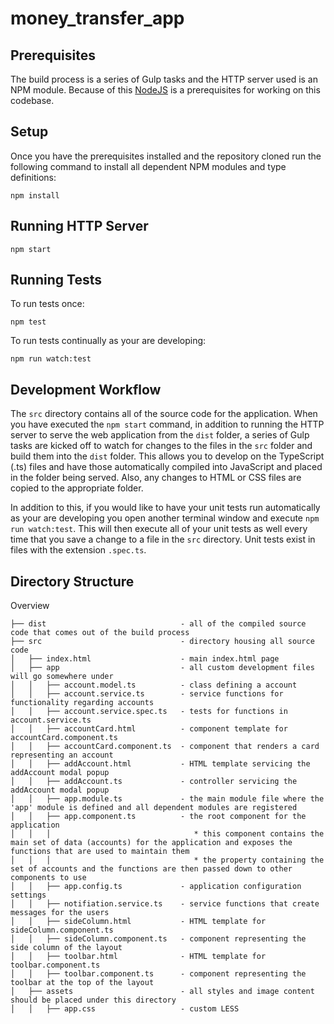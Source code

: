 # money_transfer_app

## Prerequisites

The build process is a series of Gulp tasks and the HTTP server used is an NPM module.  Because of this [NodeJS](https://nodejs.org/en/download/) is a prerequisites for working on this codebase.

## Setup

Once you have the prerequisites installed and the repository cloned run the following command to install all dependent NPM modules and type definitions:

```
npm install
```

## Running HTTP Server

```
npm start
```

## Running Tests

To run tests once:

```
npm test
```

To run tests continually as your are developing:
```
npm run watch:test
```

## Development Workflow

The `src` directory contains all of the source code for the application.  When you have executed the `npm start` command, in addition to running the HTTP server to serve the web application from the `dist` folder, a series of Gulp tasks are kicked off to watch for changes to the files in the `src` folder and build them into the `dist` folder.  This allows you to develop on the TypeScript (.ts) files and have those automatically compiled into JavaScript and placed in the folder being served.  Also, any changes to HTML or CSS files are copied to the appropriate folder.

In addition to this, if you would like to have your unit tests run automatically as your are developing you open another terminal window and execute `npm run watch:test`.  This will then execute all of your unit tests as well every time that you save a change to a file in the `src` directory.  Unit tests exist in files with the extension `.spec.ts`.

## Directory Structure

Overview

    ├── dist                              - all of the compiled source code that comes out of the build process
    ├── src                               - directory housing all source code
    │   ├── index.html                    - main index.html page
    │   ├── app                           - all custom development files will go somewhere under 
    │   │   ├── account.model.ts          - class defining a account
    │   │   ├── account.service.ts        - service functions for functionality regarding accounts
    │   │   ├── account.service.spec.ts   - tests for functions in account.service.ts
    │   │   ├── accountCard.html          - component template for accountCard.component.ts
    │   │   ├── accountCard.component.ts  - component that renders a card representing an account
    │   │   ├── addAccount.html           - HTML template servicing the addAccount modal popup
    │   │   ├── addAccount.ts             - controller servicing the addAccount modal popup
    │   │   ├── app.module.ts             - the main module file where the 'app' module is defined and all dependent modules are registered
    │   │   ├── app.component.ts          - the root component for the application
    │   │   │                                * this component contains the main set of data (accounts) for the application and exposes the functions that are used to maintain them
    │   │   │                                * the property containing the set of accounts and the functions are then passed down to other components to use
    │   │   ├── app.config.ts             - application configuration settings
    │   │   ├── notifiation.service.ts    - service functions that create messages for the users
    │   │   ├── sideColumn.html           - HTML template for sideColumn.component.ts
    │   │   ├── sideColumn.component.ts   - component representing the side column of the layout
    │   │   ├── toolbar.html              - HTML template for toolbar.component.ts
    │   │   ├── toolbar.component.ts      - component representing the toolbar at the top of the layout 
    │   ├── assets                        - all styles and image content should be placed under this directory
    │   │   ├── app.css                   - custom LESS

